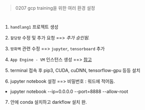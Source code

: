 > 0207 gcp training을 위한 여러 환경 설정

#

1. `handlang1` 프로젝트 생성

  
2. `할당량` 수정 및 추가 요청 
==> *추가 승인됨.*


3. `방화벽` 관련 수정
==> `jupyter`, `tensorboard` 추가


4. `App Engine - VM` 인스턴스 생성
==> [참고](https://jeinalog.tistory.com/8)


5. terminal 접속 후 pip3, CUDA, cuDNN, tensorflow-gpu 등등 설치


6. jupyter notebook 설정
==> 비밀번호 : 워드에 적어둠.

* jupyter notebook --ip=0.0.0.0 --port=8888 --allow-root

7. 안에 conda 설치하고 darkflow 설치 완.
